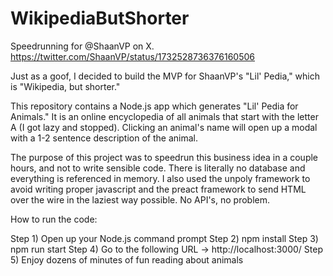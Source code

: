 # WikipediaButShorter
Speedrunning for @ShaanVP on X. https://twitter.com/ShaanVP/status/1732528736376160506

Just as a goof, I decided to build the MVP for ShaanVP's "Lil' Pedia," which is "Wikipedia, but shorter."

This repository contains a Node.js app which generates "Lil' Pedia for Animals." It is an online encyclopedia of all animals that start with the letter A (I got lazy and stopped). Clicking an animal's name will open up a modal with a 1-2 sentence description of the animal.

The purpose of this project was to speedrun this business idea in a couple hours, and not to write sensible code. There is literally no database and everything is referenced in memory. I also used the unpoly framework to avoid writing proper javascript and the preact framework to send HTML over the wire in the laziest way possible. No API's, no problem.

How to run the code:

Step 1) Open up your Node.js command prompt
Step 2) npm install
Step 3) npm run start
Step 4) Go to the following URL -> http://localhost:3000/
Step 5) Enjoy dozens of minutes of fun reading about animals

